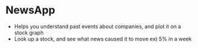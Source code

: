 # NewsApp

- Helps you understand past events about companies, and plot it on a stock graph
- Look up a stock, and see what news caused it to move ex) 5% in a week
